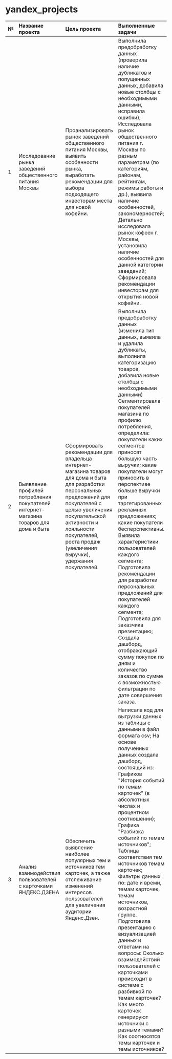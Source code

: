 # yandex_projects
| № | Название проекта |Цель проекта | Выполненные задачи | Навыки и инструменты | Статус выполнения |
| :--- | :-------- | :------- | :-------------------- |:--- | :---- |
| 1  | Исследование рынка заведений общественного питания Москвы   |Проанализировать рынок заведений общественного питания Москвы, выявить особенности рынка, выработать рекомендации для выбора подходящего инвесторам места для новой кофейни.   | Выполнила предобработку данных (проверила наличие дубликатов и попущенных данных, добавила новые столбцы с необходимыми данными, исправила ошибки);  Исследовала рынок общественного питания г. Москвы по разным параметрам (по категориям, районам, рейтингам, режимы работы и др.), выявила наличие особенностей, закономерностей;  Детально исследовала рынок кофеен г. Москвы, установила наличие особенностей для данной категории заведений;  Сформировала рекомендации инвесторам для открытия новой кофейни.   |Предобработка данных (Python, Pandas); Исследовательский анализ данных ( Matplotlib, Plotly); Визуализация данных (Matplotlib, Plotly, Seaborn); Подготовка презентации (Canva).   | Завершён   |
|2   | Выявление профилей потребления покупателей интернет-магазина товаров для дома и быта    | Сформировать рекомендации для владельца интернет-магазина товаров для дома и быта для разработки персональных предложений для покупателей с целью увеличения покупательской активности и лояльности покупателей, роста продаж (увеличения выручки), удержания покупателей.   | Выполнила предобработку данных (изменила тип данных, выявила и удалила дубликаты, выполнила категоризацию товаров, добавила новые столбцы с необходимыми данными) Сегментировала покупателей магазина по профилю потребления, определила: покупатели каких сегментов приносят большую часть выручки; какие покупатели могут приносить в перспективе больше выручки при таргетированных рекламных предложениях; какие покупатели бесперспективны. Выявила характеристики пользователей каждого сегмента; Подготовила рекомендации для разработки персональных предложений для покупателей каждого сегмента; Подготовила для заказчика презентацию; Создала дашборд, отображающий сумму покупок по дням и количество заказов по сумме с возможностью фильтрации по дате совершения заказа.    |Предобработка данных (Python, Pandas); Исследовательский анализ данных (Matplotlib, Plotly); Проверка статистических гипотез (NumPy, SciPy); Классификация, кластеризация (Python, Pandas); Визуализация данных (Matplotlib, Plotly, Tableau).   | Завершён     |
| 3   | Анализ взаимодействия пользователей с карточками ЯНДЕКС.ДЗЕНA    | Обеспечить выявление наиболее популярных тем и источников тем карточек, а также отслеживание изменений интересов пользователей для увеличения аудитории Янденс.Дзен.   | Написала код для выгрузки данных из таблицы с данными в файл формата csv; На основе полученных данных создала дашборд, состоящий из: Графиков "История событий по темам карточек" (в абсолютных числах и процентном соотношении); Графика "Разбивка событий по темам источников"; Таблица соответствия тем источников темам карточек; Фильтры данных по: дате и времи, темам карточек, темам источников, возрастной группе. Подготовила презентацию с визуализацией данных и ответами на вопросы: Cколько взаимодействий пользователей с карточками происходит в системе с разбивкой по темам карточек? Как много карточек генерируют источники с разными темами? Как соотносятся темы карточек и темы источников?    |Выгрузка данных (Python, SQLAlchemy); Предобработка данных (Python, Pandas); Создание дашборда (Tableau); Визуализация данных, подготовка презентации (Canva).   | Завершён     |
